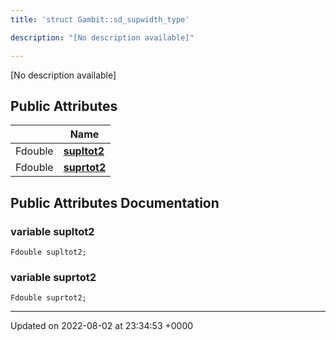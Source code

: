 ```yaml
---
title: 'struct Gambit::sd_supwidth_type'

description: "[No description available]"

---
```









[No description available]

## Public Attributes

|                | Name           |
| -------------- | -------------- |
| Fdouble | **[supltot2](/documentation/code/darkbit_development/classes/structgambit_1_1sd__supwidth__type/#variable-supltot2)**  |
| Fdouble | **[suprtot2](/documentation/code/darkbit_development/classes/structgambit_1_1sd__supwidth__type/#variable-suprtot2)**  |

## Public Attributes Documentation

### variable supltot2

```
Fdouble supltot2;
```


### variable suprtot2

```
Fdouble suprtot2;
```


-------------------------------

Updated on 2022-08-02 at 23:34:53 +0000